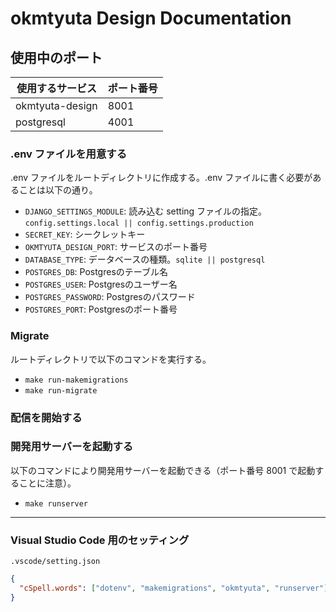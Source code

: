 # okmtyuta Design Documentation

## 使用中のポート

| 使用するサービス | ポート番号 |
| ---------------- | ---------- |
| okmtyuta-design  | 8001       |
| postgresql       | 4001       |

### .env ファイルを用意する

.env ファイルをルートディレクトリに作成する。.env ファイルに書く必要があることは以下の通り。

- `DJANGO_SETTINGS_MODULE`: 読み込む setting ファイルの指定。`config.settings.local || config.settings.production`
- `SECRET_KEY`: シークレットキー
- `OKMTYUTA_DESIGN_PORT`: サービスのポート番号
- `DATABASE_TYPE`: データベースの種類。`sqlite || postgresql`
- `POSTGRES_DB`: Postgresのテーブル名
- `POSTGRES_USER`: Postgresのユーザー名
- `POSTGRES_PASSWORD`: Postgresのパスワード
- `POSTGRES_PORT`: Postgresのポート番号

### Migrate

ルートディレクトリで以下のコマンドを実行する。

- `make run-makemigrations`
- `make run-migrate`

### 配信を開始する

### 開発用サーバーを起動する

以下のコマンドにより開発用サーバーを起動できる（ポート番号 8001 で起動することに注意）。

- `make runserver`

---

### Visual Studio Code 用のセッティング

`.vscode/setting.json`
```json
{
  "cSpell.words": ["dotenv", "makemigrations", "okmtyuta", "runserver"]
}
```
